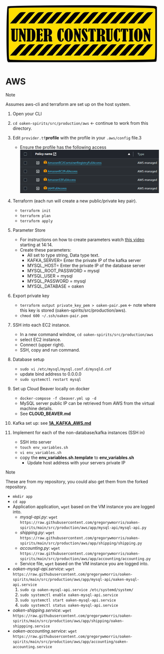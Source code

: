 ![Under Constructions](images/under-construction.jpg)

# AWS

> [!NOTE]
> Assumes aws-cli and terraform are set up on the host system.

1. Open your CLI
1. `cd oaken-spirits/src/production/aws` <- continue to work from this directory.
1. Edit `provider.tf`**profile** with the profile in your `.aws/config` file.3
    - Ensure the profile has the following access
    ![AWS Policies](images/aws-policies.png)
1. Terraform (each run will create a new public/private key pair).
    - `terraform init`
    - `terraform plan`
    - `terraform apply`
1. Parameter Store
    - For instructions on how to create parameters watch [this video](https://www.youtube.com/watch?v=8Hstqmge71w) starting at 14:14.
    - Create these parameters:
        - All set to type string, Data type text.
        - KAFKA_SERVER= Enter the private IP of the kafka server
        - MYSQL_HOST= Enter the private IP of the database server
        - MYSQL_ROOT_PASSWORD = mysql
        - MYSQL_USER = mysql
        - MYSQL_PASSWORD = mysql
        - MYSQL_DATABASE = oaken
1. Export private key
    - `terraform output private_key_pem > oaken-pair.pem` <- note where this key is stored (oaken-spirits/src/production/aws).
    - `chmod 600 ~/.ssh/oaken-pair.pem`

1. SSH into each EC2 instance.
    - In a new command window, `cd oaken-spirits/src/production/aws`
    - select EC2 instance.
    - Connect (upper right).
    - SSH, copy and run command.

1. Database setup
    - `sudo vi /etc/mysql/mysql.conf.d/mysqld.cnf`
    - update bind address to 0.0.0.0
    - `sudo systemctl restart mysql`

1. Set up Cloud Beaver locally on docker
    - `docker-compose -f cbeaver.yml up -d`
    - MySQL server public IP can be retrieved from AWS from the virtual machine details.
    - See **CLOUD_BEAVER.md**

1. Kafka set up: see **[1A_KAFKA_AWS.md](1A_KAFKA_AWS.md)**

1. Implement for each of the non-database/kafka instances (SSH in)
    - SSH into server
    - `touch env_variables.sh`
    - `vi env_variables.sh`
    - copy the **env_variables.sh.template** to **env_variables.sh**
        - Update host address with your servers private IP

> [!NOTE]
> These are from my repository, you could also get them from the forked repository.

- `mkdir app`
- `cd app`
- Application application, `wget` based on the VM instance you are logged into.
  - *mysql-api.py*: `wget https://raw.githubusercontent.com/gregorywmorris/oaken-spirits/main/src/production/aws/app/mysql-api/mysql-api.py`
  - *shipping.py*: `wget https://raw.githubusercontent.com/gregorywmorris/oaken-spirits/main/src/production/aws/app/shipping/shipping.py`
  - *accounting.py*: `wget https://raw.githubusercontent.com/gregorywmorris/oaken-spirits/main/src/production/aws/app/accounting/accounting.py`
  - Service file, `wget` based on the VM instance you are logged into.
- *oaken-mysql-api.service*: `wget https://raw.githubusercontent.com/gregorywmorris/oaken-spirits/main/src/production/aws/app/mysql-api/oaken-mysql-api.service`
    1. `sudo cp oaken-mysql-api.service /etc/systemd/system/`
    1. `sudo systemctl enable oaken-mysql-api.service`
    1. `sudo systemctl start oaken-mysql-api.service`
    1. `sudo systemctl status oaken-mysql-api.service`
- *oaken-shipping.service*: `wget https://raw.githubusercontent.com/gregorywmorris/oaken-spirits/main/src/production/aws/app/shipping/oaken-shippping.service`
- *oaken-accounting.service*: `wget https://raw.githubusercontent.com/gregorywmorris/oaken-spirits/main/src/production/aws/app/accounting/oaken-accounting.service`
